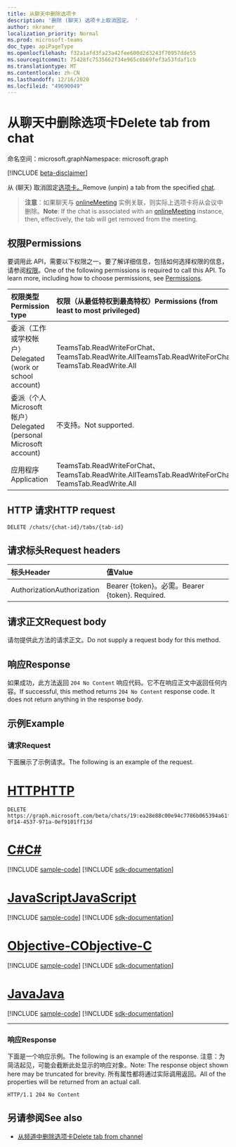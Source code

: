 ```yaml
---
title: 从聊天中删除选项卡
description: '删除 (聊天) 选项卡上取消固定。 '
author: nkramer
localization_priority: Normal
ms.prod: microsoft-teams
doc_type: apiPageType
ms.openlocfilehash: f32a1afd3fa23a42fee600d2d3243f70957dde55
ms.sourcegitcommit: 75428fc7535662f34e965c6b69fef3a53fdaf1cb
ms.translationtype: MT
ms.contentlocale: zh-CN
ms.lasthandoff: 12/16/2020
ms.locfileid: "49690049"
---
```

# <a name="delete-tab-from-chat"></a><span data-ttu-id="09cd6-103">从聊天中删除选项卡</span><span class="sxs-lookup"><span data-stu-id="09cd6-103">Delete tab from chat</span></span>

<span data-ttu-id="09cd6-104">命名空间：microsoft.graph</span><span class="sxs-lookup"><span data-stu-id="09cd6-104">Namespace: microsoft.graph</span></span>

[!INCLUDE [beta-disclaimer](../../includes/beta-disclaimer.md)]

<span data-ttu-id="09cd6-105">从 (聊天) 取消固定[选项卡。](../resources/chat.md)</span><span class="sxs-lookup"><span data-stu-id="09cd6-105">Remove (unpin) a tab from the specified [chat](../resources/chat.md).</span></span> 

> <span data-ttu-id="09cd6-106">**注意**：如果聊天与 [onlineMeeting](../resources/onlinemeeting.md) 实例关联，则实际上选项卡将从会议中删除。</span><span class="sxs-lookup"><span data-stu-id="09cd6-106">**Note**: If the chat is associated with an [onlineMeeting](../resources/onlinemeeting.md) instance, then, effectively, the tab will get removed from the meeting.</span></span>

## <a name="permissions"></a><span data-ttu-id="09cd6-107">权限</span><span class="sxs-lookup"><span data-stu-id="09cd6-107">Permissions</span></span>
<span data-ttu-id="09cd6-p101">要调用此 API，需要以下权限之一。要了解详细信息，包括如何选择权限的信息，请参阅[权限](/graph/permissions-reference)。</span><span class="sxs-lookup"><span data-stu-id="09cd6-p101">One of the following permissions is required to call this API. To learn more, including how to choose permissions, see [Permissions](/graph/permissions-reference).</span></span>

|<span data-ttu-id="09cd6-110">权限类型</span><span class="sxs-lookup"><span data-stu-id="09cd6-110">Permission type</span></span>      | <span data-ttu-id="09cd6-111">权限（从最低特权到最高特权）</span><span class="sxs-lookup"><span data-stu-id="09cd6-111">Permissions (from least to most privileged)</span></span>              |
|:--------------------|:---------------------------------------------------------|
|<span data-ttu-id="09cd6-112">委派（工作或学校帐户）</span><span class="sxs-lookup"><span data-stu-id="09cd6-112">Delegated (work or school account)</span></span> | <span data-ttu-id="09cd6-113">TeamsTab.ReadWriteForChat、TeamsTab.ReadWrite.All</span><span class="sxs-lookup"><span data-stu-id="09cd6-113">TeamsTab.ReadWriteForChat, TeamsTab.ReadWrite.All</span></span> |
|<span data-ttu-id="09cd6-114">委派（个人 Microsoft 帐户）</span><span class="sxs-lookup"><span data-stu-id="09cd6-114">Delegated (personal Microsoft account)</span></span> | <span data-ttu-id="09cd6-115">不支持。</span><span class="sxs-lookup"><span data-stu-id="09cd6-115">Not supported.</span></span>    |
|<span data-ttu-id="09cd6-116">应用程序</span><span class="sxs-lookup"><span data-stu-id="09cd6-116">Application</span></span> | <span data-ttu-id="09cd6-117">TeamsTab.ReadWriteForChat、TeamsTab.ReadWrite.All</span><span class="sxs-lookup"><span data-stu-id="09cd6-117">TeamsTab.ReadWriteForChat, TeamsTab.ReadWrite.All</span></span> |


## <a name="http-request"></a><span data-ttu-id="09cd6-118">HTTP 请求</span><span class="sxs-lookup"><span data-stu-id="09cd6-118">HTTP request</span></span>
<!-- { "blockType": "ignored" } -->
```http
DELETE /chats/{chat-id}/tabs/{tab-id}
```

## <a name="request-headers"></a><span data-ttu-id="09cd6-119">请求标头</span><span class="sxs-lookup"><span data-stu-id="09cd6-119">Request headers</span></span>
| <span data-ttu-id="09cd6-120">标头</span><span class="sxs-lookup"><span data-stu-id="09cd6-120">Header</span></span>       | <span data-ttu-id="09cd6-121">值</span><span class="sxs-lookup"><span data-stu-id="09cd6-121">Value</span></span> |
|:---------------|:--------|
| <span data-ttu-id="09cd6-122">Authorization</span><span class="sxs-lookup"><span data-stu-id="09cd6-122">Authorization</span></span>  | <span data-ttu-id="09cd6-p102">Bearer {token}。必需。</span><span class="sxs-lookup"><span data-stu-id="09cd6-p102">Bearer {token}. Required.</span></span>  |

## <a name="request-body"></a><span data-ttu-id="09cd6-125">请求正文</span><span class="sxs-lookup"><span data-stu-id="09cd6-125">Request body</span></span>
<span data-ttu-id="09cd6-126">请勿提供此方法的请求正文。</span><span class="sxs-lookup"><span data-stu-id="09cd6-126">Do not supply a request body for this method.</span></span>

## <a name="response"></a><span data-ttu-id="09cd6-127">响应</span><span class="sxs-lookup"><span data-stu-id="09cd6-127">Response</span></span>

<span data-ttu-id="09cd6-p103">如果成功，此方法返回 `204 No Content` 响应代码。它不在响应正文中返回任何内容。</span><span class="sxs-lookup"><span data-stu-id="09cd6-p103">If successful, this method returns `204 No Content` response code. It does not return anything in the response body.</span></span>

## <a name="example"></a><span data-ttu-id="09cd6-130">示例</span><span class="sxs-lookup"><span data-stu-id="09cd6-130">Example</span></span>
### <a name="request"></a><span data-ttu-id="09cd6-131">请求</span><span class="sxs-lookup"><span data-stu-id="09cd6-131">Request</span></span>
<span data-ttu-id="09cd6-132">下面展示了示例请求。</span><span class="sxs-lookup"><span data-stu-id="09cd6-132">The following is an example of the request.</span></span>

# <a name="http"></a>[<span data-ttu-id="09cd6-133">HTTP</span><span class="sxs-lookup"><span data-stu-id="09cd6-133">HTTP</span></span>](#tab/http)
<!-- {
  "blockType": "request",
  "name": "delete_tab_in_chat"
}-->
```http
DELETE https://graph.microsoft.com/beta/chats/19:ea28e88c00e94c7786b065394a61f296@thread.v2/tabs/d731fca0-0f14-4537-971a-0ef9101ff13d
```
# <a name="c"></a>[<span data-ttu-id="09cd6-134">C#</span><span class="sxs-lookup"><span data-stu-id="09cd6-134">C#</span></span>](#tab/csharp)
[!INCLUDE [sample-code](../includes/snippets/csharp/delete-tab-in-chat-csharp-snippets.md)]
[!INCLUDE [sdk-documentation](../includes/snippets/snippets-sdk-documentation-link.md)]

# <a name="javascript"></a>[<span data-ttu-id="09cd6-135">JavaScript</span><span class="sxs-lookup"><span data-stu-id="09cd6-135">JavaScript</span></span>](#tab/javascript)
[!INCLUDE [sample-code](../includes/snippets/javascript/delete-tab-in-chat-javascript-snippets.md)]
[!INCLUDE [sdk-documentation](../includes/snippets/snippets-sdk-documentation-link.md)]

# <a name="objective-c"></a>[<span data-ttu-id="09cd6-136">Objective-C</span><span class="sxs-lookup"><span data-stu-id="09cd6-136">Objective-C</span></span>](#tab/objc)
[!INCLUDE [sample-code](../includes/snippets/objc/delete-tab-in-chat-objc-snippets.md)]
[!INCLUDE [sdk-documentation](../includes/snippets/snippets-sdk-documentation-link.md)]

# <a name="java"></a>[<span data-ttu-id="09cd6-137">Java</span><span class="sxs-lookup"><span data-stu-id="09cd6-137">Java</span></span>](#tab/java)
[!INCLUDE [sample-code](../includes/snippets/java/delete-tab-in-chat-java-snippets.md)]
[!INCLUDE [sdk-documentation](../includes/snippets/snippets-sdk-documentation-link.md)]

---

### <a name="response"></a><span data-ttu-id="09cd6-138">响应</span><span class="sxs-lookup"><span data-stu-id="09cd6-138">Response</span></span>
<span data-ttu-id="09cd6-139">下面是一个响应示例。</span><span class="sxs-lookup"><span data-stu-id="09cd6-139">The following is an example of the response.</span></span> <span data-ttu-id="09cd6-140">注意：为简洁起见，可能会截断此处显示的响应对象。</span><span class="sxs-lookup"><span data-stu-id="09cd6-140">Note: The response object shown here may be truncated for brevity.</span></span> <span data-ttu-id="09cd6-141">所有属性都将通过实际调用返回。</span><span class="sxs-lookup"><span data-stu-id="09cd6-141">All of the properties will be returned from an actual call.</span></span>

<!-- {
  "blockType": "response",
}
-->

```http
HTTP/1.1 204 No Content
```
## <a name="see-also"></a><span data-ttu-id="09cd6-142">另请参阅</span><span class="sxs-lookup"><span data-stu-id="09cd6-142">See also</span></span>

- [<span data-ttu-id="09cd6-143">从频道中删除选项卡</span><span class="sxs-lookup"><span data-stu-id="09cd6-143">Delete tab from channel</span></span>](channel-delete-tabs.md)

<!-- uuid: 8fcb5dbc-d5aa-4681-8e31-b001d5168d79
2015-10-25 14:57:30 UTC -->
<!--
{
  "type": "#page.annotation",
  "description": "Delete tab from chat",
  "keywords": "",
  "section": "documentation",
  "tocPath": "",
  "suppressions": []
}
-->


